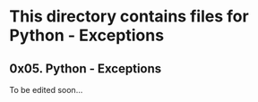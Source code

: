 # This directory contains files for Python - Exceptions

## 0x05. Python - Exceptions

To be edited soon...
